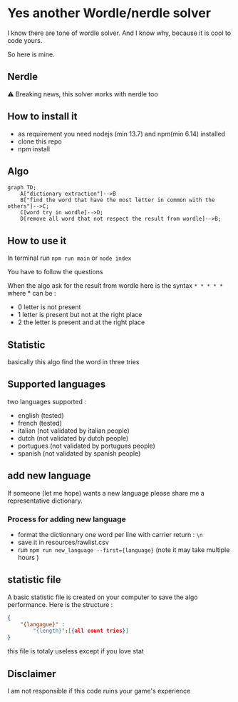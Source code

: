 # Yes another Wordle/nerdle solver

I know there are tone of wordle solver. And I know why, because it is cool to code yours.

So here is mine.

## Nerdle

:warning: Breaking news, this solver works with nerdle too

## How to install it

* as requirement you need nodejs (min 13.7) and npm(min 6.14) installed
* clone this repo
* npm install

## Algo

```mermaid
graph TD;
    A["dictionary extraction"]-->B
    B["find the word that have the most letter in common with the others"]-->C;
    C[word try in wordle]-->D;
    D[remove all word that not respect the result from wordle]-->B;
```

## How to use it

In terminal run `npm run main` or `node index`

You have to follow the questions

When the algo ask for the result from wordle here is the syntax `* * * * *` where * can be :

* 0 letter is not present
* 1 letter is present but not at the right place
* 2 the letter is present and at the right place

## Statistic

basically this algo find the word in three tries

## Supported languages

two languages supported :

* english (tested)
* french (tested)
* italian (not validated by italian people)
* dutch (not validated by dutch people)
* portugues (not validated by portugues people)
* spanish (not validated by spanish people)

## add new language

If someone (let me hope) wants a new language please share me a representative dictionary.

### Process for adding new language

* format the dictionnary one word per line with carrier return : `\n`
* save it in resources/rawlist.csv
* run `npm run new_language --first={language}` (note it may take multiple hours   )

## statistic file

A basic statistic file is created on your computer to save the algo performance. Here is the structure :

```json
{
    "{langague}" :
        "{length}":[{all count tries}]
}
```

this file is totaly useless except if you love stat

## Disclaimer

I am not responsible if this code ruins your game's experience
